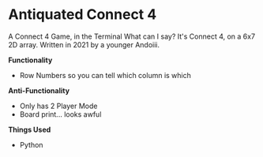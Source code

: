 # Antiquated Connect 4
A Connect 4 Game, in the Terminal
What can I say? It's Connect 4, on a 6x7 2D array. Written in 2021 by a younger Andoiii.

**Functionality**
- Row Numbers so you can tell which column is which

**Anti-Functionality**
- Only has 2 Player Mode
- Board print... looks awful

**Things Used**
- Python
